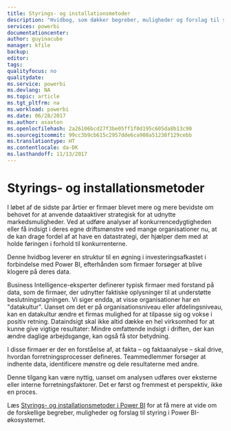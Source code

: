 ```yaml
---
title: Styrings- og installationsmetoder
description: "Hvidbog, som dækker begreber, muligheder og forslag til styring i Power BI-økosystemet."
services: powerbi
documentationcenter: 
author: guyinacube
manager: kfile
backup: 
editor: 
tags: 
qualityfocus: no
qualitydate: 
ms.service: powerbi
ms.devlang: NA
ms.topic: article
ms.tgt_pltfrm: na
ms.workload: powerbi
ms.date: 06/28/2017
ms.author: asaxton
ms.openlocfilehash: 2a26106bcd27f3be05ff1f0d195c605da8b13c90
ms.sourcegitcommit: 99cc3b9cb615c2957dde6ca908a51238f129cebb
ms.translationtype: HT
ms.contentlocale: da-DK
ms.lasthandoff: 11/13/2017
---
```

# <a name="governance-and-deployment-approaches"></a>Styrings- og installationsmetoder
I løbet af de sidste par årtier er firmaer blevet mere og mere bevidste om behovet for at anvende dataaktiver strategisk for at udnytte markedsmuligheder. Ved at udføre analyser af konkurrencedygtigheden eller få indsigt i deres egne driftsmønstre ved mange organisationer nu, at de kan drage fordel af at have en datastrategi, der hjælper dem med at holde føringen i forhold til konkurrenterne.  

Denne hvidbog leverer en struktur til en øgning i investeringsafkastet i forbindelse med Power BI, efterhånden som firmaer forsøger at blive klogere på deres data.

Business Intelligence-eksperter definerer typisk firmaer med forstand på data, som de firmaer, der udnytter faktiske oplysninger til at understøtte beslutningstagningen.  Vi siger endda, at visse organisationer har en "datakultur".
Uanset om det er på organisationsniveau eller afdelingsniveau, kan en datakultur ændre et firmas mulighed for at tilpasse sig og vokse i positiv retning.  Dataindsigt skal ikke altid dække en hel virksomhed for at kunne give vigtige resultater: Mindre omfattende indsigt i driften, der kan ændre daglige arbejdsgange, kan også få stor betydning.

I disse firmaer er der en forståelse af, at fakta – og faktaanalyse – skal drive, hvordan forretningsprocesser defineres. Teammedlemmer forsøger at indhente data, identificere mønstre og dele resultaterne med andre. 

Denne tilgang kan være nyttig, uanset om analysen udføres over eksterne eller interne forretningsfaktorer. Det er først og fremmest et perspektiv, ikke en proces.

Læs [Styrings- og installationsmetoder i Power BI](http://go.microsoft.com/fwlink/?LinkId=785915&clcid=0x409) for at få mere at vide om de forskellige begreber, muligheder og forslag til styring i Power BI-økosystemet.

